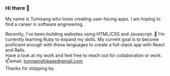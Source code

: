 ### Hi there 👋
My name is Tumisang who loves creating user-facing apps. I am hoping to find a career in software engineering.
<br>
<!---**TumisangF/TumisangF** is a ✨ _special_ ✨ repository because its `README.md` (this file) appears on your GitHub profile.!
<!--- 🔭 I -->
<!--- 🔭 I  -->
<!--- 
<!--- 👯 I’m looking to collaborate on ... -->
<!--- 🤔 I’m looking for help with ...-->
<!--- 💬 Ask me about ...-->
<!--- 📫 How to reach me: ...-->
<!--- 😄 Pronouns: ...
<!--- ⚡ Fun fact: ...-->
Recently, I've been building websites using HTML/CSS and Javascript. 🌱 I’m currently learning Ruby to expand my skills. 
My current goal is to become proficient enough with these languages to create a full-stack app with React and Rails.
<br>
Have a look at my work and feel free to reach out for collaboration or work.
📫email: tumisangfokase@gmail.com
<br>
Thanks for stopping by.
